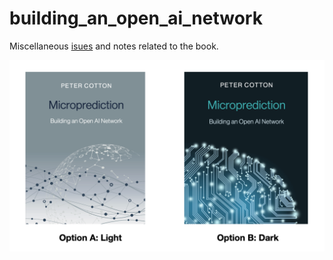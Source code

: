 # building_an_open_ai_network
Miscellaneous [isues](https://github.com/microprediction/building_an_open_ai_network/issues) and notes related to the book. 

![](https://github.com/microprediction/home/blob/main/books/cover_choices.png)
